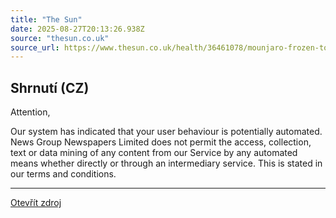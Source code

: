 ```yaml
---
title: "The Sun"
date: 2025-08-27T20:13:26.938Z
source: "thesun.co.uk"
source_url: https://www.thesun.co.uk/health/36461078/mounjaro-frozen-tonight-panic-buy-price-hike/
---
```


## Shrnutí (CZ)
Attention,

Our system has indicated that your user behaviour is potentially automated. News Group Newspapers Limited does not permit the access, collection, text or data mining of any content from our Service by any automated means whether directly or through an intermediary service. This is stated in our terms and conditions.

---

[Otevřít zdroj](https://www.thesun.co.uk/health/36461078/mounjaro-frozen-tonight-panic-buy-price-hike/)
